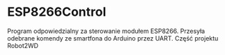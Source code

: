 # ESP8266Control

Program odpowiedzialny za sterowanie modułem ESP8266. Przesyła odebrane komendy ze smartfona do Arduino przez UART.
Część projektu Robot2WD
